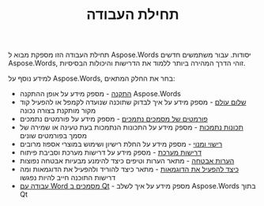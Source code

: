 ﻿---
title: תחילת העבודה
second_title: Aspose.Words עבור C++
articleTitle: תחילת העבודה
linktitle: תחילת העבודה
type: docs
description: "השתמש במבוא זה ל Aspose.Words עבור C++ יסודות כדי להתחיל לממש את הערך של Aspose.Words עבור העסק שלך."
weight: 10
url: /he/cpp/getting-started/
timestamp: 2024-09-25-11-08-55
---

תחילת העבודה הזו מספקת מבוא ל Aspose.Words יסודות. עבור משתמשים חדשים Aspose.Words, זוהי הדרך המהירה ביותר ללמוד את הדרישות והיכולות הבסיסיות.

למידע נוסף על Aspose.Words, בחר את החלק המתאים:

- [התקנה](/words/cpp/installation/) - מספק מידע על אופן ההתקנה Aspose.Words
- [שלום עולם](/words/cpp/hello-world/) - מספק מידע על איך לבדוק שתוכנה שנועדה לקמפל או להפעיל קוד מקור מותקנת בצורה נכונה
- [פורמטים של מסמכים נתמכים](/words/cpp/supported-document-formats/) - מספק מידע על פורמטים נתמכים
- [תכונות נתמכות](/words/cpp/features/) - מספק מידע על התכונות הנתמכות בעת טעינה או שמירה של מסמך בפורמטים שונים
- [רישוי ומנוי](/words/cpp/licensing/) - מספק מידע על החלת רישיון ושימוש במוצרי אספוז מרובים
- [דרישות מערכת](/words/cpp/system-requirements/) - מספק מידע על דרישות מערכת וסביבת פיתוח
- [הערות אבטחה](/words/cpp/security/) - מתאר הערות וטיפים כיצד להימנע מבעיות אבטחה נפוצות
- [כיצד להפעיל את הדוגמאות](/words/cpp/how-to-run-the-examples/) - מתאר כיצד להוריד ולהפעיל את הדוגמאות ומה דרישות התוכנה חייב להיות נפגשו
- [עבודה עם Word מסמכים ב Qt](/words/cpp/work-with-word-documents-in-qt/) - מספק מידע על איך לשלב Aspose.Words בתוך Qt
